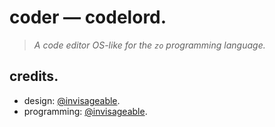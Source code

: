 # coder — codelord.

> *A code editor OS-like for the `zo` programming language.*

## credits.

- design: [@invisageable](https://twitter.com/invisageable).    
- programming: [@invisageable](https://twitter.com/invisageable).   
